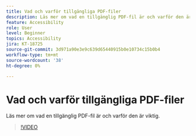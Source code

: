 ```yaml
---
title: Vad och varför tillgängliga PDF-filer
description: Läs mer om vad en tillgänglig PDF-fil är och varför den är viktig
feature: Accessibility
role: User
level: Beginner
topics: Accessibility
jira: KT-18725
source-git-commit: 3d971a90e3e9c639d65440915b0e10734c15b0b4
workflow-type: tm+mt
source-wordcount: '38'
ht-degree: 0%

---
```


# Vad och varför tillgängliga PDF-filer

Läs mer om vad en tillgänglig PDF-fil är och varför den är viktig.

>[!VIDEO](https://video.tv.adobe.com/v/3471613?quality=12&learn=on&hidetitle=true)